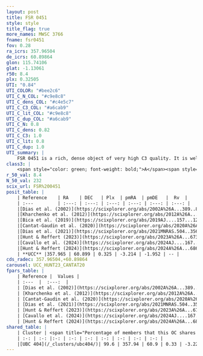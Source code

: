 ```yaml
---
layout: post
title: FSR 0451
style: style
title_flag: true
more_names: MWSC 3766
fname: fsr0451
fov: 0.28
ra_icrs: 357.96504
de_icrs: 60.89864
glon: 115.74106
glat: -1.13061
r50: 8.4
plx: 0.32505
UTI: "0.84"
UTI_COLOR: "#bee2c6"
UTI_C_N_COL: "#c9e8c8"
UTI_C_dens_COL: "#c4e5c7"
UTI_C_C3_COL: "#a6cab9"
UTI_C_lit_COL: "#c9e8c8"
UTI_C_dup_COL: "#a6cab9"
UTI_C_N: 0.8
UTI_C_dens: 0.82
UTI_C_C3: 1.0
UTI_C_lit: 0.8
UTI_C_dup: 1.0
UTI_summary: |
    FSR 0451 is a rich, dense object of very high C3 quality. It is well-studied in the literature. This object shares a large percentage of members with a later reported entry.
class3: |
    <span style="color: green; font-weight: bold;">A</span><span style="color: green; font-weight: bold;">A</span>
r_50_val: 8.4
N_50_val: 232
scix_url: FSR%200451
posit_table: |
    | Reference    | RA    | DEC   | Plx  | pmRA  | pmDE   |  Rv  |
    | :---         | :---: | :---: | :---: | :---: | :---: | :---: |
    |[Dias et al. (2002)](https://scixplorer.org/abs/2002A%26A...389..871D) | 357.817 | 60.847 | -- | -0.8 | -2.25 | -- |
    |[Kharchenko et al. (2012)](https://scixplorer.org/abs/2012A%26A...543A.156K) | 357.848 | 60.834 | -- | -0.8 | -2.25 | -- |
    |[Bica et al. (2019)](https://scixplorer.org/abs/2019AJ....157...12B) | 357.821 | 60.851 | -- | -- | -- | -- |
    |[Cantat-Gaudin et al. (2020)](https://scixplorer.org/abs/2020A%26A...640A...1C) | 357.955 | 60.916 | 0.32 | -3.216 | -1.907 | -- |
    |[Dias et al. (2021)](https://scixplorer.org/abs/2021MNRAS.504..356D) | 357.94 | 60.927 | 0.338 | -3.211 | -1.901 | -- |
    |[Hunt & Reffert (2023)](https://scixplorer.org/abs/2023A%26A...673A.114H) | 357.79 | 60.851 | 0.329 | -3.216 | -1.975 | -- |
    |[Cavallo et al. (2024)](https://scixplorer.org/abs/2024AJ....167...12C) | 357.922 | 60.894 | 0.329 | -- | -- | -- |
    |[Hunt & Reffert (2024)](https://scixplorer.org/abs/2024A%26A...686A..42H) | 357.79 | 60.851 | 0.329 | -3.216 | -1.975 | -- |
    | **UCC** |357.965 | 60.899 | 0.325 | -3.214 | -1.952 | -- | 
cds_radec: 357.96504,+60.89864
carousel: UCC_HUNT23_CANTAT20
fpars_table: |
    | Reference |  Values |
    | :---  |  :---:  |
    | [Dias et al. (2002)](https://scixplorer.org/abs/2002A%26A...389..871D) | `E(B-V)=0.645, Dist=1732.0, Age=8.7` |
    | [Kharchenko et al. (2012)](https://scixplorer.org/abs/2012A%26A...543A.156K) | `e_bv=0.645, distance=1732, log_age=8.7` |
    | [Cantat-Gaudin et al. (2020)](https://scixplorer.org/abs/2020A%26A...640A...1C) | `AVNN=1.99, DMNN=12.56, AgeNN=7.13` |
    | [Dias et al. (2021)](https://scixplorer.org/abs/2021MNRAS.504..356D) | `Av=2.291, Dist=2602, logage=7.077, [Fe/H]=-0.095` |
    | [Hunt & Reffert (2023)](https://scixplorer.org/abs/2023A%26A...673A.114H) | `AV50=2.398, diffAV50=2.617, MOD50=12.264, logAge50=7.349` |
    | [Cavallo et al. (2024)](https://scixplorer.org/abs/2024AJ....167...12C) | `AV50=2.41, dMod50=12.11, logAge50=7.63, [Fe/H]50=0.32` |
    | [Hunt & Reffert (2024)](https://scixplorer.org/abs/2024A%26A...686A..42H) | `MassJ=1373.67` |
shared_table: |
    | Cluster | <span title="Percentage of members that this OC shares with the ones listed">%</span>   | RA   | DEC   | Plx   | pmRA  | pmDE  | Rv | UTI |
    | :-: | :-: |:-: | :-: | :-: | :-: | :-: | :-: | :-: |
    |[UBC 404](/_clusters/ubc404/)| 99.6 | 357.94 | 60.9 | 0.33 | -3.22 | -1.95 | -76.38 |0.11 |
---
```

